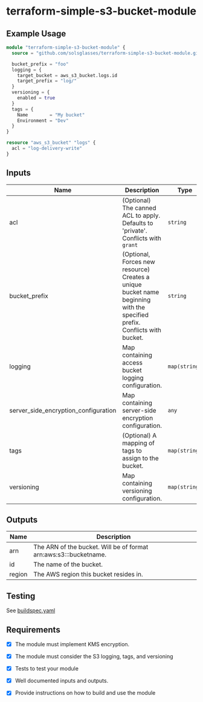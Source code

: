 # terraform-simple-s3-bucket-module

## Example Usage

```terraform
module "terraform-simple-s3-bucket-module" {
  source = "github.com/solsglasses/terraform-simple-s3-bucket-module.git"

  bucket_prefix = "foo"
  logging = {
    target_bucket = aws_s3_bucket.logs.id
    target_prefix = "log/"
  }
  versioning = {
    enabled = true
  }
  tags = {
    Name        = "My bucket"
    Environment = "Dev"
  }
}

resource "aws_s3_bucket" "logs" {
  acl = "log-delivery-write"
}
```

## Inputs

| Name | Description | Type | Default | Required |
|------|-------------|------|---------|:--------:|
| acl | (Optional) The canned ACL to apply. Defaults to 'private'. Conflicts with `grant` | `string` | `"private"` | no |
| bucket\_prefix | (Optional, Forces new resource) Creates a unique bucket name beginning with the specified prefix. Conflicts with bucket. | `string` | `null` | no |
| logging | Map containing access bucket logging configuration. | `map(string)` | `{}` | no |
| server\_side\_encryption\_configuration | Map containing server-side encryption configuration. | `any` | `{}` | no |
| tags | (Optional) A mapping of tags to assign to the bucket. | `map(string)` | `{}` | no |
| versioning | Map containing versioning configuration. | `map(string)` | `{}` | no |

## Outputs

| Name | Description |
|------|-------------|
| arn | The ARN of the bucket. Will be of format arn:aws:s3:::bucketname. |
| id | The name of the bucket. |
| region | The AWS region this bucket resides in. |


## Testing

See [buildspec.yaml](buildspec.yaml)

## Requirements

  - [x] The module must implement KMS encryption.
  - [x] The module must consider the S3 logging, tags, and versioning
  - [x] Tests to test your module
  - [x] Well documented inputs and outputs.
  - [x] Provide instructions on how to build and use the module

